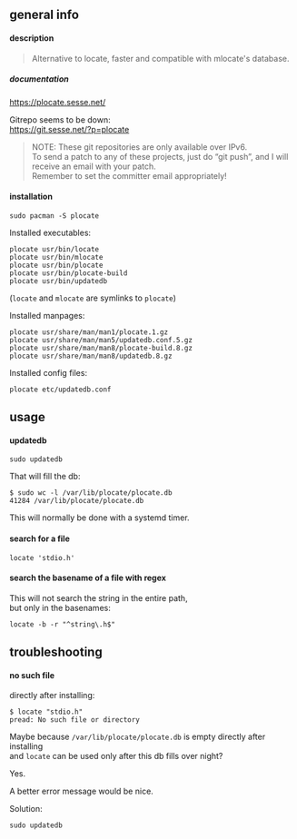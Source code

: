 ## general info

#### description

> Alternative to locate, faster and compatible with mlocate's database.

##### documentation

https://plocate.sesse.net/

Gitrepo seems to be down:\
https://git.sesse.net/?p=plocate

> NOTE: These git repositories are only available over IPv6.\
To send a patch to any of these projects, just do “git push”, and I will receive an email with your patch.\
Remember to set the committer email appropriately!

#### installation

```
sudo pacman -S plocate
```

Installed executables:
```
plocate usr/bin/locate
plocate usr/bin/mlocate
plocate usr/bin/plocate
plocate usr/bin/plocate-build
plocate usr/bin/updatedb
```
(`locate` and `mlocate` are symlinks to `plocate`)

Installed manpages:
```
plocate usr/share/man/man1/plocate.1.gz
plocate usr/share/man/man5/updatedb.conf.5.gz
plocate usr/share/man/man8/plocate-build.8.gz
plocate usr/share/man/man8/updatedb.8.gz
```

Installed config files:
```
plocate etc/updatedb.conf
```

## usage

#### updatedb

```
sudo updatedb
```

That will fill the db:
```
$ sudo wc -l /var/lib/plocate/plocate.db
41284 /var/lib/plocate/plocate.db
```

This will normally be done with a systemd timer.

#### search for a file

```
locate 'stdio.h'
```

#### search the basename of a file with regex

This will not search the string in the entire path,\
but only in the basenames:
```
locate -b -r "^string\.h$"
```

## troubleshooting

#### no such file

directly after installing:
```
$ locate "stdio.h"
pread: No such file or directory
```

Maybe because `/var/lib/plocate/plocate.db` is empty directly after installing \
and `locate` can be used only after this db fills over night?

Yes.

A better error message would be nice.

Solution:
```
sudo updatedb
```
